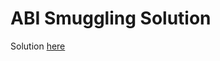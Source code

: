 # ABI Smuggling Solution

Solution [here](https://github.com/BlueAlder/damn-vulnerable-defi/blob/master/test/abi-smuggling/abi-smuggling.challenge.js)